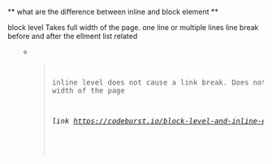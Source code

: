 ** what are the difference between inline and block element **

block level
Takes full width of the page.
one line or multiple lines
line break before and after the ellment
list related <ol> <ul> <dl> <li> <pre> <blockquote>

inline level
does not cause a link break. Does not take the full width of the page
<a> <em> <img>

link https://codeburst.io/block-level-and-inline-elements-the-difference-between-div-and-span-2f8502c1f95b
